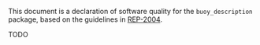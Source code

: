 This document is a declaration of software quality for the `buoy_description` package, based on the guidelines in [REP-2004](https://www.ros.org/reps/rep-2004.html).

TODO
